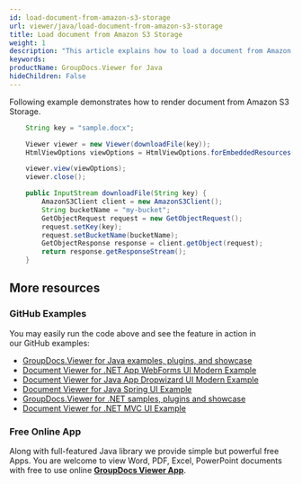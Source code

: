 ```yaml
---
id: load-document-from-amazon-s3-storage
url: viewer/java/load-document-from-amazon-s3-storage
title: Load document from Amazon S3 Storage
weight: 1
description: "This article explains how to load a document from Amazon S3 Storage with GroupDocs.Viewer within your Java applications."
keywords: 
productName: GroupDocs.Viewer for Java
hideChildren: False
---
```

Following example demonstrates how to render document from Amazon S3 Storage.

```java
    String key = "sample.docx";

    Viewer viewer = new Viewer(downloadFile(key));
    HtmlViewOptions viewOptions = HtmlViewOptions.forEmbeddedResources();

    viewer.view(viewOptions);
    viewer.close();
```

```java
    public InputStream downloadFile(String key) {
        AmazonS3Client client = new AmazonS3Client();
        String bucketName = "my-bucket";
        GetObjectRequest request = new GetObjectRequest();
        request.setKey(key);
        request.setBucketName(bucketName);
        GetObjectResponse response = client.getObject(request);
        return response.getResponseStream();
    }
```

## More resources
### GitHub Examples
You may easily run the code above and see the feature in action in our GitHub examples:
*   [GroupDocs.Viewer for Java examples, plugins, and showcase](https://github.com/groupdocs-viewer/GroupDocs.Viewer-for-Java)
*   [Document Viewer for .NET App WebForms UI Modern Example](https://github.com/groupdocs-viewer/GroupDocs.Viewer-for-Java-WebForms)    
*   [Document Viewer for Java App Dropwizard UI Modern Example](https://github.com/groupdocs-viewer/GroupDocs.Viewer-for-Java-Dropwizard)    
*   [Document Viewer for Java Spring UI Example](https://github.com/groupdocs-viewer/GroupDocs.Viewer-for-Java-Spring)
*   [GroupDocs.Viewer for .NET samples, plugins and showcase](https://github.com/groupdocs-viewer/GroupDocs.Viewer-for-.NET)
*   [Document Viewer for .NET MVC UI Example](https://github.com/groupdocs-viewer/GroupDocs.Viewer-for-Java-MVC)     

### Free Online App
Along with full-featured Java library we provide simple but powerful free Apps.
You are welcome to view Word, PDF, Excel, PowerPoint documents with free to use online **[GroupDocs Viewer App](https://products.groupdocs.app/viewer)**.
